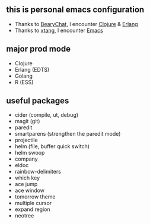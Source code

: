 ## this is personal emacs configuration

- Thanks to [BearyChat](https://bearychat.com), I encounter [Clojure](https://clojure.org/) & [Erlang](https://www.erlang.org/)
- Thanks to [xtang](https://github.com/xtang), I encounter [Emacs](https://www.gnu.org/software/emacs/)

## major prod mode

- Clojure
- Erlang (EDTS)
- Golang
- R (ESS)

## useful packages
 - cider (compile, ut, debug)
 - magit (git)
 - paredit
 - smartparens (strengthen the paredit mode)
 - projectile
 - helm (file, buffer quick switch)
 - helm swoop
 - company
 - eldoc
 - rainbow-delimiters
 - which key
 - ace jump
 - ace window
 - tomorrow theme
 - multiple cursor
 - expand region
 - neotree
